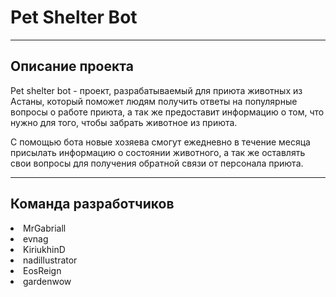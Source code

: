 # Pet Shelter Bot
***

## Описание проекта
Pet shelter bot - проект, разрабатываемый для приюта животных
из Астаны, который поможет людям получить ответы на популярные
вопросы о работе приюта, а так же предоставит информацию о том, 
что нужно для того, чтобы забрать животное из приюта.

С помощью бота новые хозяева смогут ежедневно в течение месяца
присылать информацию о состоянии животного, а так же оставлять
свои вопросы для получения обратной связи от персонала приюта.
***
## Команда разработчиков
<li>MrGabriall
<li>evnag
<li>KiriukhinD
<li>nadillustrator
<li>EosReign
<li>gardenwow</li>

